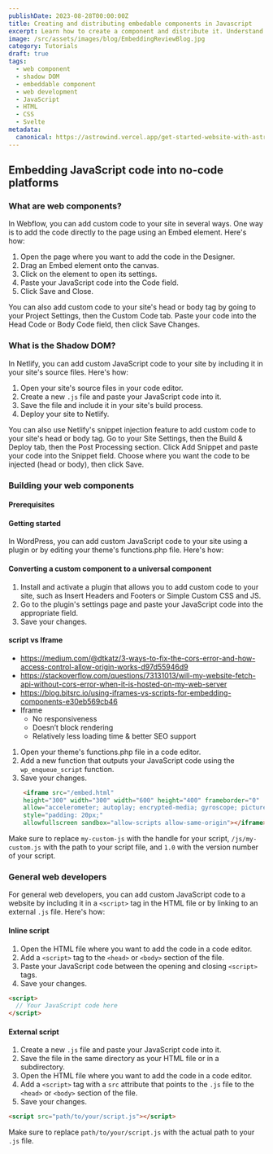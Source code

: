 ```yaml
---
publishDate: 2023-08-28T00:00:00Z
title: Creating and distributing embedable components in Javascript
excerpt: Learn how to create a component and distribute it. Understand the problems you need to consider when creating a component.
image: /src/assets/images/blog/EmbeddingReviewBlog.jpg
category: Tutorials
draft: true
tags:
  - web component
  - shadow DOM
  - embeddable component
  - web development
  - JavaScript
  - HTML
  - CSS
  - Svelte
metadata:
  canonical: https://astrowind.vercel.app/get-started-website-with-astro-tailwind-css
---
```


## Embedding JavaScript code into no-code platforms

### What are web components?

In Webflow, you can add custom code to your site in several ways. One way is to add the code directly to the page using an Embed element. Here's how:

1. Open the page where you want to add the code in the Designer.
2. Drag an Embed element onto the canvas.
3. Click on the element to open its settings.
4. Paste your JavaScript code into the Code field.
5. Click Save and Close.

You can also add custom code to your site's head or body tag by going to your Project Settings, then the Custom Code tab. Paste your code into the Head Code or Body Code field, then click Save Changes.

### What is the Shadow DOM?

In Netlify, you can add custom JavaScript code to your site by including it in your site's source files. Here's how:

1. Open your site's source files in your code editor.
2. Create a new `.js` file and paste your JavaScript code into it.
3. Save the file and include it in your site's build process.
4. Deploy your site to Netlify.

You can also use Netlify's snippet injection feature to add custom code to your site's head or body tag. Go to your Site Settings, then the Build & Deploy tab, then the Post Processing section. Click Add Snippet and paste your code into the Snippet field. Choose where you want the code to be injected (head or body), then click Save.

### Building your web components

#### Prerequisites

#### Getting started
In WordPress, you can add custom JavaScript code to your site using a plugin or by editing your theme's functions.php file. Here's how:

#### Converting a custom component to a universal component

1. Install and activate a plugin that allows you to add custom code to your site, such as Insert Headers and Footers or Simple Custom CSS and JS.
2. Go to the plugin's settings page and paste your JavaScript code into the appropriate field.
3. Save your changes.

#### script vs Iframe
* https://medium.com/@dtkatz/3-ways-to-fix-the-cors-error-and-how-access-control-allow-origin-works-d97d55946d9
* https://stackoverflow.com/questions/73131013/will-my-website-fetch-api-without-cors-error-when-it-is-hosted-on-my-web-server
* https://blog.bitsrc.io/using-iframes-vs-scripts-for-embedding-components-e30eb569cb46
* Iframe 
  * No responsiveness
  * Doesn’t block rendering
  * Relatively less loading time & better SEO support

1. Open your theme's functions.php file in a code editor.
2. Add a new function that outputs your JavaScript code using the `wp_enqueue_script` function.
3. Save your changes.

```html
    <iframe src="/embed.html" 
    height="300" width="300" width="600" height="400" frameborder="0" 
    allow="accelerometer; autoplay; encrypted-media; gyroscope; picture-in picture" 
    style="padding: 20px;"
    allowfullscreen sandbox="allow-scripts allow-same-origin"></iframe>
```

Make sure to replace `my-custom-js` with the handle for your script, `/js/my-custom.js` with the path to your script file, and `1.0` with the version number of your script.

### General web developers

For general web developers, you can add custom JavaScript code to a website by including it in a `<script>` tag in the HTML file or by linking to an external `.js` file. Here's how:

#### Inline script

1. Open the HTML file where you want to add the code in a code editor.
2. Add a `<script>` tag to the `<head>` or `<body>` section of the file.
3. Paste your JavaScript code between the opening and closing `<script>` tags.
4. Save your changes.

```html
<script>
  // Your JavaScript code here
</script>
```

#### External script

1. Create a new `.js` file and paste your JavaScript code into it.
2. Save the file in the same directory as your HTML file or in a subdirectory.
3. Open the HTML file where you want to add the code in a code editor.
4. Add a `<script>` tag with a `src` attribute that points to the `.js` file to the `<head>` or `<body>` section of the file.
5. Save your changes.

```html
<script src="path/to/your/script.js"></script>
```

Make sure to replace `path/to/your/script.js` with the actual path to your `.js` file.
